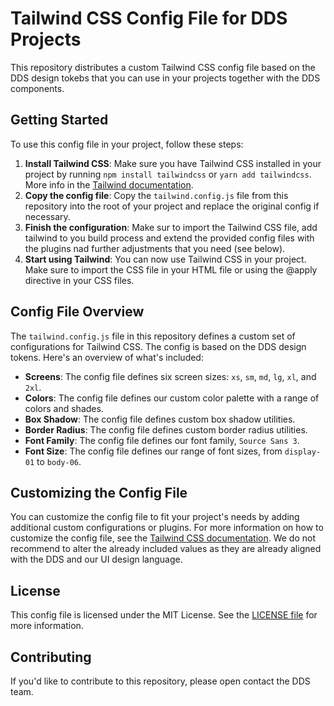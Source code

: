 **Tailwind CSS Config File for DDS Projects**
===========================

This repository distributes a custom Tailwind CSS config file based on the DDS design tokebs that you can use in your projects together with the DDS components.

**Getting Started**
---------------

To use this config file in your project, follow these steps:

1. **Install Tailwind CSS**: Make sure you have Tailwind CSS installed in your project by running `npm install tailwindcss` or `yarn add tailwindcss`. More info in the [Tailwind documentation](https://tailwindcss.com/docs/installation).
2. **Copy the config file**: Copy the `tailwind.config.js` file from this repository into the root of your project and replace the original config if necessary.
3. **Finish the configuration**:  Make sur to import the Tailwind CSS file, add tailwind to you build process and extend the provided config files with the plugins nad further adjustments that you need (see below).
4. **Start using Tailwind**:  You can now use Tailwind CSS in your project. Make sure to import the CSS file in your HTML file or using the @apply directive in your CSS files.

**Config File Overview**
---------------------

The `tailwind.config.js` file in this repository defines a custom set of configurations for Tailwind CSS. The config is based on the DDS design tokens. Here's an overview of what's included:

* **Screens**: The config file defines six screen sizes: `xs`, `sm`, `md`, `lg`, `xl`, and `2xl`.
* **Colors**: The config file defines our custom color palette with a range of colors and shades.
* **Box Shadow**: The config file defines custom box shadow utilities.
* **Border Radius**: The config file defines custom border radius utilities.
* **Font Family**: The config file defines our font family, `Source Sans 3`.
* **Font Size**: The config file defines our range of font sizes, from `display-01` to `body-06`.

**Customizing the Config File**
-----------------------------

You can customize the config file to fit your project's needs by adding additional custom configurations or plugins. For more information on how to customize the config file, see the [Tailwind CSS documentation](https://tailwindcss.com/docs/configuration). We do not recommend to alter the already included values as they are already aligned with the DDS and our UI design language.

**License**
-------

This config file is licensed under the MIT License. See the [LICENSE file](LICENSE) for more information.

**Contributing**
------------

If you'd like to contribute to this repository, please open contact the DDS team.
